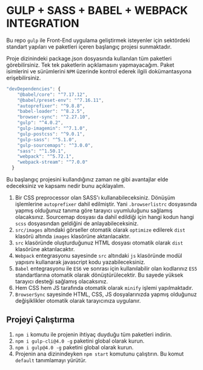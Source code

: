 # GULP + SASS + BABEL + WEBPACK INTEGRATION

Bu repo `gulp` ile Front-End uygulama geliştirmek isteyenler için sektördeki standart yapıları ve paketleri içeren başlangıç projesi sunmaktadır.

Proje dizinindeki package.json dosyasında kullanılan tüm paketleri görebilirsiniz. Tek tek paketlerin açıklamasını yapmayacağım. Paket isimlerini ve sürümlerini `NPM` üzerinde kontrol ederek ilgili dokümantasyona erişebilirsiniz.

```js
"devDependencies": {
    "@babel/core": "^7.17.12",
    "@babel/preset-env": "^7.16.11",
    "autoprefixer": "^9.8.8",
    "babel-loader": "^8.2.5",
    "browser-sync": "^2.27.10",
    "gulp": "^4.0.2",
    "gulp-imagemin": "^7.1.0",
    "gulp-postcss": "^9.0.1",
    "gulp-sass": "^5.1.0",
    "gulp-sourcemaps": "^3.0.0",
    "sass": "^1.50.1",
    "webpack": "^5.72.1",
    "webpack-stream": "^7.0.0"
  }
```

Bu başlangıç projesini kullandığınız zaman ne gibi avantajlar elde edeceksiniz ve kapsamı nedir bunu açıklayalım.

1. Bir CSS preprocessor olan SASS'ı kullanabileceksiniz. Dönüşüm işlemlerine `autoprefixer` dahil edilmiştir. Yani `.browserlistrc` dosyasında yapmış olduğunuz tanıma göre tarayıcı uyumluluğunu sağlamış olacaksınız. Sourcemap dosyası da dahil edildiği için hangi kodun hangi `scss` dosyasından geldiğini de anlayabileceksiniz.
2. `src/images` altındaki görseller otomatik olarak `optimize` edilerek `dist` klasörü altında `images` klasörüne aktarılacaktır.
3. `src` klasöründe oluşturduğunuz HTML dosyası otomatik olarak `dist` klasörüne aktarılacaktır.
4. `Webpack` entegrasyonu sayesinde `src` altındaki `js` klasöründe modül yapısını kullanarak javascript kodu yazabileceksiniz. 
5. `Babel` entegrasyonu ile `ES6` ve sonrası için kullanılabilir olan kodlarınız `ES5` standartlarına otomatik olarak dönüştürülecektir. Bu sayede yüksek tarayıcı desteği sağlamış olacaksınız. 
6. Hem CSS hem JS tarafında otomatik olarak `minify` işlemi yapılmaktadır.
7. `BrowserSync` sayesinde HTML, CSS, JS dosyalarınızda yapmış olduğunuz değişiklikler otomatik olarak tarayıcınıza uygulanır. 


## Projeyi Çalıştırma
1. `npm i` komutu ile projenin ihtiyaç duyduğu tüm paketleri indirin.
2. `npm i gulp-cli@4.0 -g` paketini global olarak kurun.
3. `npm i gulp@4.0 -g` paketini global olarak kurun.
3. Projenin ana dizinindeyken `npm start` komutunu çalıştırın. Bu komut `default` tanımlamayı yürütür.

